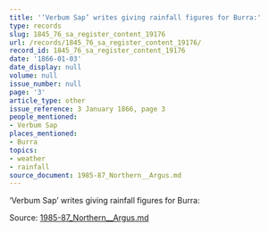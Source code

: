 ```yaml
---
title: '‘Verbum Sap’ writes giving rainfall figures for Burra:'
type: records
slug: 1845_76_sa_register_content_19176
url: /records/1845_76_sa_register_content_19176/
record_id: 1845_76_sa_register_content_19176
date: '1866-01-03'
date_display: null
volume: null
issue_number: null
page: '3'
article_type: other
issue_reference: 3 January 1866, page 3
people_mentioned:
- Verbum Sap
places_mentioned:
- Burra
topics:
- weather
- rainfall
source_document: 1985-87_Northern__Argus.md
---
```


‘Verbum Sap’ writes giving rainfall figures for Burra:

Source: [1985-87_Northern__Argus.md](/downloads/markdown/1985-87_Northern__Argus.md)
